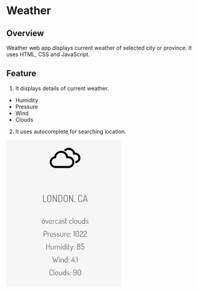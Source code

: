 # Weather
## Overview
Weather web app displays current weather of selected city or province. It uses HTML, CSS and JavaScript.

## Feature
1. It displays details of current weather.
- Humidity
- Pressure
- Wind
- Clouds

2. It uses autocomplete for searching location.

![Alt text](/weather.JPG?raw=true "Optional Title")
